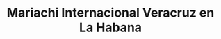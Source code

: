 ---
title: "Mariachi Internacional Veracruz en La Habana"
url: /habana-vieja/mariachi-internacional-veracruz-en-la-habana/
shop: música
---